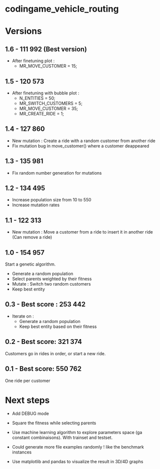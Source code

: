 # codingame_vehicle_routing

# Versions

## 1.6 - 111 992 (Best version)

- After finetuning plot :
    * MR_MOVE_CUSTOMER = 15;

## 1.5 - 120 573

- After finetuning with bubble plot :
    * N_ENTITIES = 50;
    * MR_SWITCH_CUSTOMERS = 5;
    * MR_MOVE_CUSTOMER = 35;
    * MR_CREATE_RIDE = 1;

## 1.4 - 127 860

- New mutation : Create a ride with a random customer from another ride
- Fix mutation bug in move_customer() where a customer deappeared

## 1.3 - 135 981

- Fix random number generation for mutations

## 1.2 - 134 495

- Increase population size from 10 to 550
- Increase mutation rates

## 1.1 - 122 313

- New mutation : Move a customer from a ride to insert it in another ride (Can remove a ride)

## 1.0 - 154 957

Start a genetic algorithm.
- Generate a random population
- Select parents weighted by their fitness
- Mutate : Switch two random customers
- Keep best entity

## 0.3 - Best score : 253 442

- Iterate on :
    - Generate a random population
    - Keep best entity based on their fitness

## 0.2 - Best score: 321 374

Customers go in rides in order, or start a new ride.

## 0.1 - Best score: 550 762

One ride per customer

# Next steps

- Add DEBUG mode
- Square the fitness while selecting parents

- Use machine learning algorithm to explore parameters space (ga constant combinaisons). With trainset and testset.
- Could generate more file examples randomly ! like the benchmark instances
- Use matplotlib and pandas to visualize the result in 3D/4D graphs
